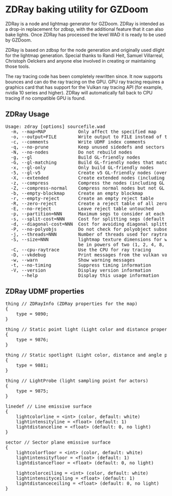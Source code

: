 
# ZDRay baking utility for GZDoom

ZDRay is a node and lightmap generator for GZDoom. ZDRay is intended as a drop-in replacement for zdbsp, with the additional feature
that it can also bake lights. Once ZDRay has processed the level WAD it is ready to be used by GZDoom.

ZDRay is based on zdbsp for the node generation and originally used dlight for the lightmap generation. Special thanks to Randi Heit,
Samuel Villarreal, Christoph Oelckers and anyone else involved in creating or maintaining those tools.

The ray tracing code has been completely rewritten since. It now supports bounces and can do the ray tracing on the GPU. GPU ray
tracing requires a graphics card that has support for the Vulkan ray tracing API (for example, nvidia 10 series and higher). ZDRay
will automatically fall back to CPU tracing if no compatible GPU is found.

## ZDRay Usage

<pre>
Usage: zdray [options] sourcefile.wad
  -m, --map=MAP            Only affect the specified map
  -o, --output=FILE        Write output to FILE instead of tmp.wad
  -c, --comments           Write UDMF index comments
  -q, --no-prune           Keep unused sidedefs and sectors
  -N, --no-nodes           Do not rebuild nodes
  -g, --gl                 Build GL-friendly nodes
  -G, --gl-matching        Build GL-friendly nodes that match normal nodes
  -x, --gl-only            Only build GL-friendly nodes
  -5, --gl-v5              Create v5 GL-friendly nodes (overriden by -z and -X)
  -X, --extended           Create extended nodes (including GL nodes, if built)
  -z, --compress           Compress the nodes (including GL nodes, if built)
  -Z, --compress-normal    Compress normal nodes but not GL nodes
  -b, --empty-blockmap     Create an empty blockmap
  -r, --empty-reject       Create an empty reject table
  -R, --zero-reject        Create a reject table of all zeroes
  -E, --no-reject          Leave reject table untouched
  -p, --partition=NNN      Maximum segs to consider at each node (default 64)
  -s, --split-cost=NNN     Cost for splitting segs (default 8)
  -d, --diagonal-cost=NNN  Cost for avoiding diagonal splitters (default 16)
  -P, --no-polyobjs        Do not check for polyobject subsector splits
  -j, --threads=NNN        Number of threads used for raytracing (default 64)
  -S, --size=NNN           lightmap texture dimensions for width and height must
                           be in powers of two (1, 2, 4, 8, 16, etc)
  -C, --cpu-raytrace       Use the CPU for ray tracing
  -D, --vkdebug            Print messages from the vulkan validation layer
  -w, --warn               Show warning messages
  -t, --no-timing          Suppress timing information
  -V, --version            Display version information
      --help               Display this usage information
</pre>

## ZDRay UDMF properties

<pre>
thing // ZDRayInfo (ZDRay properties for the map)
{
	type = 9890;
}

thing // Static point light (Light color and distance properties use the same args as dynamic lights)
{
	type = 9876;
}

thing // Static spotlight (Light color, distance and angle properties use the same args as dynamic lights)
{
	type = 9881;
}

thing // LightProbe (light sampling point for actors)
{
	type = 9875;
}

linedef // Line emissive surface
{
	lightcolorline = &lt;int&gt; (color, default: white)
	lightintensityline = &lt;float&gt; (default: 1)
	lightdistanceline = &lt;float&gt; (default: 0, no light)
}

sector // Sector plane emissive surface
{
	lightcolorfloor = &lt;int&gt; (color, default: white)
	lightintensityfloor = &lt;float&gt; (default: 1)
	lightdistancefloor = &lt;float&gt; (default: 0, no light)

	lightcolorceiling = &lt;int&gt; (color, default: white)
	lightintensityceiling = &lt;float&gt; (default: 1)
	lightdistanceceiling = &lt;float&gt; (default: 0, no light)
}
</pre>
